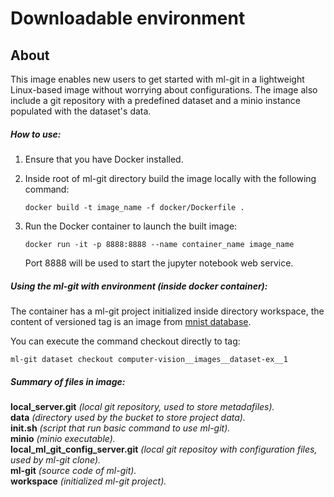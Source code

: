 # Downloadable environment

## About

This image enables new users to get started with ml-git in a lightweight Linux-based image without worrying about configurations. The image also include a git repository with a predefined dataset and a minio instance populated with the dataset's data.

##### **How to use:**
1. Ensure that you have Docker installed.

2. Inside root of ml-git directory build the image locally with the following command:

   `docker build -t image_name -f docker/Dockerfile .`

3. Run the Docker container to launch the built image:

   `docker run -it -p 8888:8888 --name container_name image_name`

    Port 8888 will be used to start the jupyter notebook web service.
    
##### **Using the ml-git with environment (inside docker container):**

The container has a ml-git project initialized inside directory workspace, the content of versioned tag is an image from [mnist database](http://yann.lecun.com/exdb/mnist/). 

You can execute the command checkout directly to tag: 

```
ml-git dataset checkout computer-vision__images__dataset-ex__1
```

##### **Summary of files in image:**

**local_server.git**  *(local git repository, used to store metadafiles).*<br/>
**data** *(directory used by the bucket to store project data).*<br/>
**init.sh** *(script that run basic command to use ml-git).*<br/>
**minio** *(minio executable).*<br/>
**local_ml_git_config_server.git** *(local git repositoy with configuration files, used by ml-git clone).*<br/>
**ml-git** *(source code of ml-git).*<br/>
**workspace** *(initialized ml-git project).*<br/>